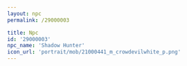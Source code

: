 ```yaml
---
layout: npc
permalink: /29000003

title: Npc
id: '29000003'
npc_name: 'Shadow Hunter'
icon_url: 'portrait/mob/21000441_m_crowdevilwhite_p.png'
---
```

